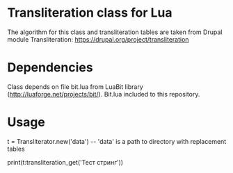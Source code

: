 Transliteration class for Lua
=============================

The algorithm for this class and transliteration tables are taken from Drupal module Transliteration: https://drupal.org/project/transliteration

Dependencies
============

Class depends on file bit.lua from LuaBit library (http://luaforge.net/projects/bit/). Bit.lua included to this repository.

Usage
=====

t = Transliterator.new('data') -- 'data' is a path to directory with replacement tables

print(t:transliteration_get('Тест стринг'))
